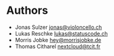 <!--
  - SPDX-FileCopyrightText: 2024 Nextcloud GmbH and Nextcloud contributors
  - SPDX-License-Identifier: AGPL-3.0-or-later
-->
# Authors

- Jonas Sulzer <jonas@violoncello.ch>
- Lukas Reschke <lukas@statuscode.ch>
- Morris Jobke <hey@morrisjobke.de>
- Thomas Citharel <nextcloud@tcit.fr>
